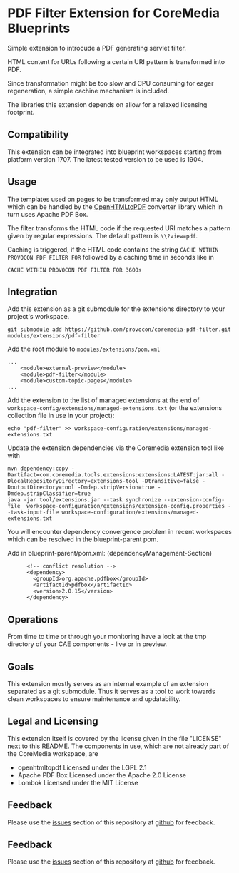 # PDF Filter Extension for CoreMedia Blueprints

Simple extension to introcude a PDF generating servlet filter.

HTML content for URLs following a certain URI pattern is transformed into PDF.

Since transformation might be too slow and CPU consuming for eager 
regeneration, a simple cachine mechanism is included.

The libraries this extension depends on allow for a relaxed licensing footprint.


## Compatibility

This extension can be integrated into blueprint workspaces starting from
platform version 1707. The latest tested version to be used is 1904.

## Usage

The templates used on pages to be transformed may only output HTML which can
be handled by the [OpenHTMLtoPDF][openhtmltopdf] converter library which in turn 
uses Apache PDF Box.

The filter transforms the HTML code if the requested URI matches a pattern
given by regular expressions. The default pattern is `\\?view=pdf`.

Caching is triggered, if the HTML code contains the string
`CACHE WITHIN PROVOCON PDF FILTER FOR` followed by a caching time in seconds
like in

```
CACHE WITHIN PROVOCON PDF FILTER FOR 3600s
```


## Integration

Add this extension as a git submodule for the extensions directory to your
project's workspace.

```
git submodule add https://github.com/provocon/coremedia-pdf-filter.git modules/extensions/pdf-filter
```

Add the root module to `modules/extensions/pom.xml`

```
...
    <module>external-preview</module>
    <module>pdf-filter</module>
    <module>custom-topic-pages</module>
...
```

Add the extension to the list of managed extensions at the end of 
`workspace-config/extensions/managed-extensions.txt` (or the extensions 
collection file in use in your project):

```
echo "pdf-filter" >> workspace-configuration/extensions/managed-extensions.txt
```

Update the extension dependencies via the Coremedia extension tool like with

```
mvn dependency:copy -Dartifact=com.coremedia.tools.extensions:extensions:LATEST:jar:all -DlocalRepositoryDirectory=extensions-tool -Dtransitive=false -DoutputDirectory=tool -Dmdep.stripVersion=true -Dmdep.stripClassifier=true
java -jar tool/extensions.jar --task synchronize --extension-config-file  workspace-configuration/extensions/extension-config.properties --task-input-file workspace-configuration/extensions/managed-extensions.txt
```

You will encounter dependency convergence problem in recent workspaces which
can be resolved in the blueprint-parent pom.

Add in blueprint-parent/pom.xml: (dependencyManagement-Section)

```
      <!-- conflict resolution -->
      <dependency>
        <groupId>org.apache.pdfbox</groupId>
        <artifactId>pdfbox</artifactId>
        <version>2.0.15</version>
      </dependency>
```


## Operations

From time to time or through your monitoring have a look at the tmp directory
of your CAE components - live or in preview.


## Goals

This extension mostly serves as an internal example of an extension separated
as a git submodule. Thus it serves as a tool to work towards clean workspaces
to ensure maintenance and updatability.


## Legal and Licensing

This extension itself is covered by the license given in the file "LICENSE"
next to this README. The components in use, which are not already part of the
CoreMedia workspace, are

* openhtmltopdf Licensed under the LGPL 2.1
* Apache PDF Box Licensed under the Apache 2.0 License
* Lombok Licensed under the MIT License


## Feedback

Please use the [issues][issues] section of this repository at [github][github] 
for feedback. 
## Feedback

Please use the [issues][issues] section of this repository at [github][github] 
for feedback. 

[openhtmltopdf]: https://github.com/danfickle/openhtmltopdf
[issues]: https://github.com/provocon/coremedia-pdf-filter/issues
[github]: https://github.com/provocon/coremedia-pdf-filter
[gitlab]: https://gitlab.com/provocon/coremedia-pdf-filter
